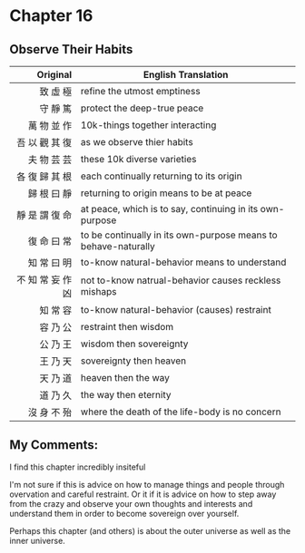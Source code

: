 # Chapter 16
## Observe Their Habits

| Original | English Translation |
| -: | -- |
| 致 虛 極 | refine the utmost emptiness |
| 守 靜 篤 | protect the deep-true peace |
| 萬 物 並 作 | 10k-things together interacting |
| 吾 以 觀 其 復 | as we observe thier habits |
| 夫 物 芸 芸 | these 10k diverse varieties |
| 各 復 歸 其 根 | each continually returning to its origin |
| 歸 根 曰 靜 | returning to origin means to be at peace |
| 靜 是 謂 復 命 | at peace, which is to say, continuing in its own-purpose |
| 復 命 曰 常 | to be continually in its own-purpose means to behave-naturally |
| 知 常 曰 明 | to-know natural-behavior means to understand |
| 不 知 常 妄 作 凶 | not to-know natrual-behavior causes reckless mishaps |
| 知 常 容 | to-know natural-behavior (causes) restraint |
| 容 乃 公 | restraint then wisdom |
| 公 乃 王 | wisdom then sovereignty |
| 王 乃 天 | sovereignty then heaven |
| 天 乃 道 | heaven then the way |
| 道 乃 久 | the way then eternity |
| 沒 身 不 殆 | where the death of the life-body is no concern |

## My Comments:
I find this chapter incredibly insiteful

I'm not sure if this is advice on how to manage things and people through overvation and careful restraint.
Or it if it is advice on how to step away from the crazy and observe your own thoughts and interests and understand them in order to become sovereign over yourself.

Perhaps this chapter (and others) is about the outer universe as well as the inner universe.

